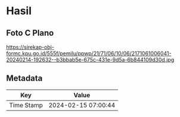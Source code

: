 # Hasil

## Foto C Plano

https://sirekap-obj-formc.kpu.go.id/555f/pemilu/ppwp/21/71/06/10/06/2171061006041-20240214-192632--b3bbab5e-675c-431e-9d5a-6b844109d30d.jpg


## Metadata

| Key        | Value               |
| ---------- | ------------------- |
| Time Stamp | 2024-02-15 07:00:44 |



